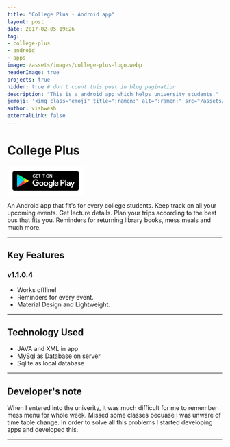 ```yaml
---
title: "College Plus - Android app"
layout: post
date: 2017-02-05 19:26
tag: 
- college-plus
- android
- apps
image: /assets/images/college-plus-logo.webp
headerImage: true
projects: true
hidden: true # don't count this post in blog pagination
description: "This is a android app which helps university students."
jemoji: '<img class="emoji" title=":ramen:" alt=":ramen:" src="/assets/images/college-plus-logo.webp" height="20" width="20" align="absmiddle">'
author: vishwesh
externalLink: false
---
```


# College Plus

<a href="http://bit.ly/college-plus" target="_blank">
  <img width="180" height="70" border="0" align="center"  src="/assets/images/play-store.png"/>
</a>

An Android app that fit's for every college students. Keep track on all your upcoming events. Get lecture details. Plan your trips according to the best bus that fits you. Reminders for returning library books, mess meals and much more. 

---

## Key Features 

### v1.1.0.4

- Works offline!
- Reminders for every event.
- Material Design and Lightweight.

---

## Technology Used

- JAVA and XML in app
- MySql as Database on server
- Sqlite as local database

---

## Developer's note

When I entered into the univerity, it was much difficult for me to remember mess menu for whole week. Missed some classes becuase I was unware of time table change. In order to solve all this problems I started developing apps and developed this.

---